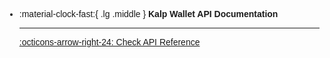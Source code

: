 <style> body {  font-family: "Source Sans 3", sans-serif!important; }</style>
<link href="https://fonts.googleapis.com/css2?family=Source+Sans+3:ital,wght@0,200..900;1,200..900&display=swap" rel="stylesheet">    <link rel="stylesheet" href="https://fonts.googleapis.com/icon?family=Material+Icons">

<div class="grid cards" markdown>

-   :material-clock-fast:{ .lg .middle } __Kalp Wallet API Documentation__

    ---


    [:octicons-arrow-right-24: Check API Reference](https://app.swaggerhub.com/apis/SIDDHESHPATANKAR_1/kalp-wallet_open_api_documentation/1.0.0)

</div>